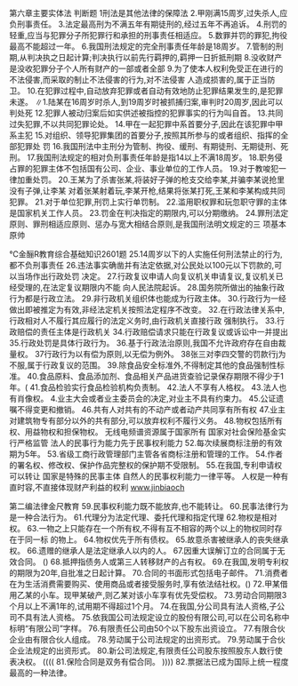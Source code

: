 
第六章主要实体法
判断题
1刑法是其他法律的保障法
2.甲刚满15周岁,过失杀人,应负刑事责任。
3.法定最高刑为不满五年有期徒刑的,经过五年不再追诉。
4.刑罚的轻重,应当与犯罪分子所犯罪行和承担的刑事责任相适应。
5.数罪并罚的罪犯,拘役最高不能超过一年。
6.我国刑法规定的完全刑事责任年龄是18周岁。
7.管制的刑期,从判决执之日起计算;判决执行以前先行羁押的,羁押一日折抵刑期
8.没收财产是没收犯罪分子个人所有财产的一部或者全部
9.为了使本人权利免受正在进行的不法侵害,而采取的制止不法侵害的行为,对不法侵害
人造成损害的,属于正当防卫。
10.在犯罪过程中,自动放弃犯罪或者自动有效地防止犯罪结果发生的,是犯罪未遂。
∥1.陆某在16周岁时杀人,到19周岁时被抓捕归案,审判时20周岁,因此可以判处死
12.犯罪人被动归案后如实供述被指控的犯罪事实的行为叫自首。
13.共同过失犯罪,不以共同犯罪论处。
14.甲在一起犯罪中系首要分子,因此在该犯罪中甲系主犯
15.对组织、领导犯罪集团的首要分子,按照其所参与的或者组织、指挥的全部犯罪处
罚
16.我国刑法中主刑分为管制、拘役、缓刑、有期徒刑、无期徒刑、死刑。
17.我国刑法规定的相对负刑事责任年龄是指14以上不满18周岁。
18.职务侵占罪的犯罪主体不包括国有公司、企业、事业单位的工作人员。
19.对于教唆犯一律加重处罚。
20.王某为了杀害张某,将装好子弹的枪支交给李某,并骗李某说抢里没有子弹,让李某
对着张某射着玩,李某开枪,结果将张某打死,王某和李某构成共同犯罪。
21.对于单位犯罪,刑罚上实行单罚制。
22.滥用职权罪和玩忽职守罪的主体是国家机关工作人员。
23.罚金在判决指定的期限内,可以分期缴纳。
24.罪刑法定原则、罪刑相适应原则、惩办与宽大相结合原则,是我国刑法明文规定的三
项基本原帅

℃金酾R教育综合基础知识2601题
25.14周岁以下的人实施任何刑法禁止的行为,都不负刑事责任
26.违法事实确凿并有法定依据,对公民处以100元以下罚款的,可以当场作出行政处罚
决定。
27.行政复议申请人向复议机关申请复议,复议机关已经受理的,在法定复议期限内不能
向人民法院起诉。
28.国务院所做出的抽象行政行为都是行政立法。
29.非行政机关组织体也能成为行政主体。
30.行政行为一经做出即被推定为有效,非经法定机关按照法定程序不改变。
32.在行政法律关系中,行政相对人不履行其应履行的法定义务时,由行政机关直接行政
强制执行。
33.行政赔偿的责任主体是行政机关
34.行政赔偿请求只能在行政复议或诉讼中一并提出
35.行政处罚是具体行政行为。
36.基于行政法治原则,我国不允许政府存在自由裁量权。
37行政行为以有偿为原则,以无偿为例外。
38张三对李四交警的罚款行j为不服,属于行政复议的范围。
39.除食品安全标准外,不得制定其他的食品强制性标准。
40.食品原料、食品添加剂、食品相关产品进货查验记录保存期限不得少于1年。(
41.食品检验实行食品检验机构负责制。
42.法人不享有人格权。
43.法人也有肖像权。
4.业主大会或者业主委员会的决定,对业主不具有约束力。
45.公证遗嘱不得变更和撤销。
46.共有人对共有的不动产或者动产共同享有所有权
47.业主对建筑物专有部分以外的共有部分,可以放弃权利不履行义务。
48.物权包括所有权、用益物权和担保物权。
无线电频谱资源属于国家所有
国家对社会保险基金实行严格监管
法人的民事行为能力先于民事权利能力
52.每次续展商标注册的有效期为5年。
53.省级工商行政管理部门主管各省商标注册和管理的工作。
54.作者的署名权、修改权、保护作品完整权的保护期不受限制。
55.在我国,专利申请权可以转让
国家是特殊的民事主体
自然人的民事权利能力一律平等。
人权是一种有直时容,不直接体现财产利益的权利
www.jinbiaoch

第二编法律金尺教育
59.民事权利能力既不能放弃,也不能转让。
60.民事法律行为是一种合法行为。
61.代理分为法定代理、委托代理和指定代理
62.物权是相对权。
63.一物之上只能存在一个所有权,不得有互不相容的两个以上的物权同时存在于同一标
的物上。
64.物权优先于所有债权。
65.故意杀害被继承人的丧失继承权。
66.遗赠的继承人是法定继承人以内的人。
67.因重大误解订立的合同属于无效合同。
()
68.抵押指债务人或第三人转移财产的占有权。
69.在我国,发明专利权的期限为20年,自批准之日起计算。
70.合同的书面形式包括电子邮件。
71.消费者在为生活消费需要购买、使用商品或者接受服务时,享有依法结社权。()
72.甲某借用乙某的小车。现甲某破产,则乙某对该小车享有优先受偿权。
73.劳动合同期限3个月以上不满1年的,试用期不得超过1个月。
74.在我国,分公司具有法人资格,子公司不具有法人资格。
75.依我国公司法规定设立的股份有限公司,可以在公司名称中标明“有限公司”字样。
76.有限责任公司由50个以下股东出资设立。
77.有限合伙企业由有限合伙人组成。
78.劳动属于公司法规定的出资形式。
79.劳动属于合伙企业法规定的出资形式。
80.新公司法规定,有限责任公司股东按照股东人数行使表决权。
((((
81.保险合同是双务有偿合同。
))))
82.票据法已成为国际上统一程度最高的一种法律。
